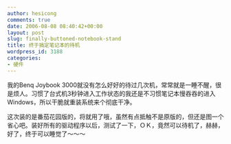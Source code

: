 ```yaml
---
author: hesicong
comments: true
date: 2006-08-08 08:40:42+00:00
layout: post
slug: finally-buttoned-notebook-stand
title: 终于搞定笔记本的待机
wordpress_id: 3188
categories:
- 硬件
---
```



我的Benq Joybook 3000就没有怎么好好的待过几次机，常常就是一睡不醒，很是烦人。习惯了台式机3秒钟进入工作状态的我还是不习惯笔记本慢吞吞的进入Windows，所以干脆就重装系统来个彻底干净。

这次装的是番茄花园版的，将就用了哦，虽然有点抵触不是原版的，但还是图一个省心吧。装好所有的驱动程序以后，测试了一下，ＯＫ，竟然可以待机了，赫赫，好了，终于可以睡觉了～～～
